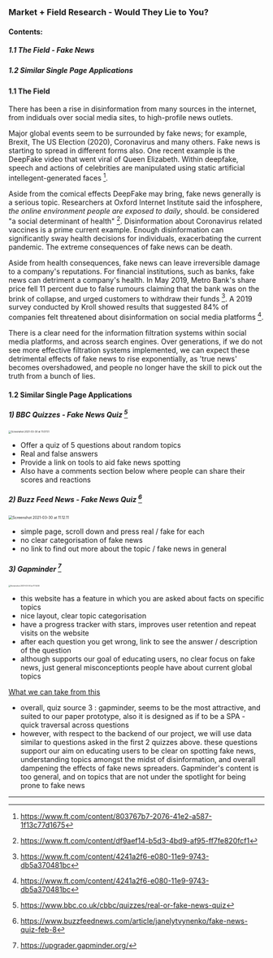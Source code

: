 ### Market + Field Research - Would They Lie to You?

#### Contents:

##### 1.1 The Field - Fake News

##### 1.2 Similar Single Page Applications





#### 1.1 The Field 

There has been a rise in disinformation from many sources in the internet, from indiduals over social media sites, to high-profile news outlets. 

Major global events seem to be surrounded by fake news; for example, Brexit, The US Election (2020), Coronavirus and many others. Fake news is starting to spread in different forms also. One recent example is the DeepFake video that went viral of Queen Elizabeth. Within deepfake, speech and actions of celebrities are manipulated using static artificial intellegent-generated faces [^1].

Aside from the comical effects DeepFake may bring, fake news generally is a serious topic. Researchers at Oxford Internet Institute said the infosphere, *the online environment people are exposed to daily*, should. be considered "a social determinant of health" [^2]. Disinformation about Coronavirus related vaccines is a prime current example. Enough disinformation can significantly sway health decisions for individuals, exacerbating the current pandemic. The extreme consequences of fake news can be death. 

Aside from health consequences, fake news can leave irreversible damage to a company's reputations. For financial institutions, such as banks, fake news can detriment a company's health. In May 2019, Metro Bank's share price fell 11 percent due to false rumours claiming that the bank was on the brink of collapse, and urged customers to withdraw their funds [^3]. A 2019 survey conducted by Kroll showed results that suggested 84% of companies felt threatened about disinformation on social media platforms [^3].

There is a clear need for the information filtration systems within social media platforms, and across search engines. Over generations, if we do not see more effective filtration systems implemented, we can expect these detrimental effects of fake news to rise exponentially, as 'true news' becomes overshadowed, and people no longer have the skill to pick out the truth from a bunch of lies. 





#### 1.2 Similar Single Page Applications

##### 1) BBC Quizzes - Fake News Quiz [^4]

<img src="/Users/nathantaylor/Library/Application Support/typora-user-images/Screenshot 2021-03-30 at 11.07.51.png" alt="Screenshot 2021-03-30 at 11.07.51" style="zoom:33%;" />

- Offer a quiz of 5 questions about random topics 
- Real and false answers 
- Provide a link on tools to aid fake news spotting
- Also have a comments section below where people can share their scores and reactions



##### 2) Buzz Feed News - Fake News Quiz [^5]

<img src="/Users/nathantaylor/Library/Application Support/typora-user-images/Screenshot 2021-03-30 at 11.12.11.png" alt="Screenshot 2021-03-30 at 11.12.11" style="zoom: 50%;" />

- simple page, scroll down and press real / fake for each 
- no clear categorisation of fake news 
- no link to find out more about the topic / fake news in general



##### 3) Gapminder [^6]

<img src="/Users/nathantaylor/Library/Application Support/typora-user-images/Screenshot 2021-03-30 at 11.14.50.png" alt="Screenshot 2021-03-30 at 11.14.50" style="zoom: 25%;" />



- this website has a feature in which you are asked about facts on specific topics
- nice layout, clear topic categorisation 
- have a progress tracker with stars, improves user retention and repeat visits on the website 
- after each question you get wrong, link to see the answer / description of the question 
- although supports our goal of educating users, no clear focus on fake news, just general misconceptionts people have about current global topics





<u>What we can take from this</u>

- overall, quiz source 3 : gapminder, seems to be the most attractive, and suited to our paper prototype, also it is designed as if to be a SPA - quick traversal across questions
- however, with respect to the backend of our project, we will use data similar to questions asked in the first 2 quizzes above. these questions support our aim on educating users to be clear on spotting fake news, understanding topics amongst the midst of disinformation, and overall dampening the effects of fake news spreaders. Gapminder's content is too general, and on topics that are not under the spotlight for being prone to fake news











---



[^1]: https://www.ft.com/content/803767b7-2076-41e2-a587-1f13c77d1675
[^2]: https://www.ft.com/content/df9aef14-b5d3-4bd9-af95-ff7fe820fcf1
[^3]: https://www.ft.com/content/4241a2f6-e080-11e9-9743-db5a370481bc
[^4]: https://www.bbc.co.uk/cbbc/quizzes/real-or-fake-news-quiz
[^5]: https://www.buzzfeednews.com/article/janelytvynenko/fake-news-quiz-feb-8
[^6]: https://upgrader.gapminder.org/

